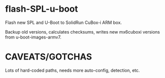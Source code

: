 # flash-SPL-u-boot

Flash new SPL and U-Boot to SolidRun CuBox-i ARM box.

Backup old versions, calculates checksums, writes new mx6cuboxi versions from u-boot-images-armv7.

# CAVEATS/GOTCHAS

Lots of hard-coded paths, needs more auto-config, detection, etc.

